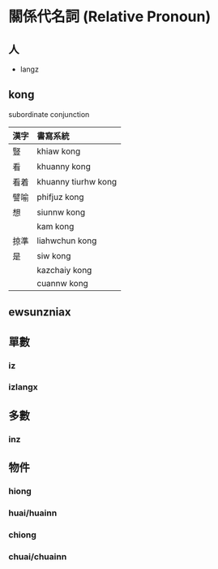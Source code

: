 # 關係代名詞 (Relative Pronoun)

## 人

* langz

## kong

subordinate conjunction

| 漢字 | 書寫系統 |
| :--- | :--- |
| 豎 | khiaw kong |
| 看 | khuanny kong |
| 看着 | khuanny tiurhw kong |
| 譬喻 | phifjuz kong |
| 想 | siunnw kong |
| | kam kong |
| 掠準 | liahwchun kong |
| 是 | siw kong |
|| kazchaiy kong |
|| cuannw kong |

## ewsunzniax

## 單數

### iz

### izlangx

## 多數

### inz

## 物件

### hiong

### huai/huainn

### chiong

### chuai/chuainn
